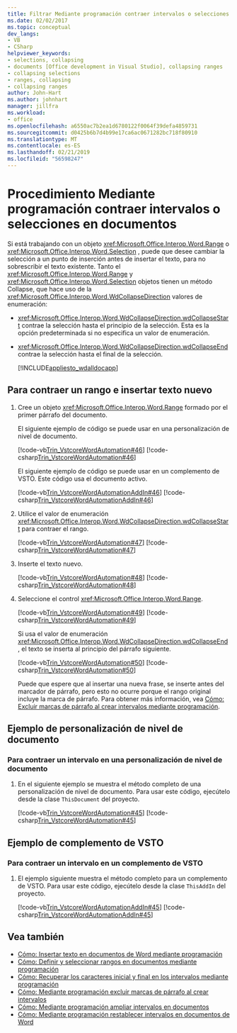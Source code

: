 ```yaml
---
title: Filtrar Mediante programación contraer intervalos o selecciones en documentos
ms.date: 02/02/2017
ms.topic: conceptual
dev_langs:
- VB
- CSharp
helpviewer_keywords:
- selections, collapsing
- documents [Office development in Visual Studio], collapsing ranges
- collapsing selections
- ranges, collapsing
- collapsing ranges
author: John-Hart
ms.author: johnhart
manager: jillfra
ms.workload:
- office
ms.openlocfilehash: a6550ac7b2ea1d6780122f0064f39defa4859731
ms.sourcegitcommit: d0425b6b7d4b99e17ca6ac0671282bc718f80910
ms.translationtype: MT
ms.contentlocale: es-ES
ms.lasthandoff: 02/21/2019
ms.locfileid: "56598247"
---
```

# <a name="how-to-programmatically-collapse-ranges-or-selections-in-documents"></a>Procedimiento Mediante programación contraer intervalos o selecciones en documentos
  Si está trabajando con un objeto <xref:Microsoft.Office.Interop.Word.Range> o <xref:Microsoft.Office.Interop.Word.Selection> , puede que desee cambiar la selección a un punto de inserción antes de insertar el texto, para no sobrescribir el texto existente. Tanto el <xref:Microsoft.Office.Interop.Word.Range> y <xref:Microsoft.Office.Interop.Word.Selection> objetos tienen un método Collapse, que hace uso de la <xref:Microsoft.Office.Interop.Word.WdCollapseDirection> valores de enumeración:

- <xref:Microsoft.Office.Interop.Word.WdCollapseDirection.wdCollapseStart> contrae la selección hasta el principio de la selección. Esta es la opción predeterminada si no especifica un valor de enumeración.

- <xref:Microsoft.Office.Interop.Word.WdCollapseDirection.wdCollapseEnd> contrae la selección hasta el final de la selección.

  [!INCLUDE[appliesto_wdalldocapp](../vsto/includes/appliesto-wdalldocapp-md.md)]

## <a name="to-collapse-a-range-and-insert-new-text"></a>Para contraer un rango e insertar texto nuevo

1. Cree un objeto <xref:Microsoft.Office.Interop.Word.Range> formado por el primer párrafo del documento.

    El siguiente ejemplo de código se puede usar en una personalización de nivel de documento.

    [!code-vb[Trin_VstcoreWordAutomation#46](../vsto/codesnippet/VisualBasic/Trin_VstcoreWordAutomationVB/ThisDocument.vb#46)]
    [!code-csharp[Trin_VstcoreWordAutomation#46](../vsto/codesnippet/CSharp/Trin_VstcoreWordAutomationCS/ThisDocument.cs#46)]

    El siguiente ejemplo de código se puede usar en un complemento de VSTO. Este código usa el documento activo.

    [!code-vb[Trin_VstcoreWordAutomationAddIn#46](../vsto/codesnippet/VisualBasic/Trin_VstcoreWordAutomationAddIn/ThisAddIn.vb#46)]
    [!code-csharp[Trin_VstcoreWordAutomationAddIn#46](../vsto/codesnippet/CSharp/Trin_VstcoreWordAutomationAddIn/ThisAddIn.cs#46)]

2. Utilice el valor de enumeración <xref:Microsoft.Office.Interop.Word.WdCollapseDirection.wdCollapseStart> para contraer el rango.

    [!code-vb[Trin_VstcoreWordAutomation#47](../vsto/codesnippet/VisualBasic/Trin_VstcoreWordAutomationVB/ThisDocument.vb#47)]
    [!code-csharp[Trin_VstcoreWordAutomation#47](../vsto/codesnippet/CSharp/Trin_VstcoreWordAutomationCS/ThisDocument.cs#47)]

3. Inserte el texto nuevo.

    [!code-vb[Trin_VstcoreWordAutomation#48](../vsto/codesnippet/VisualBasic/Trin_VstcoreWordAutomationVB/ThisDocument.vb#48)]
    [!code-csharp[Trin_VstcoreWordAutomation#48](../vsto/codesnippet/CSharp/Trin_VstcoreWordAutomationCS/ThisDocument.cs#48)]

4. Seleccione el control <xref:Microsoft.Office.Interop.Word.Range>.

    [!code-vb[Trin_VstcoreWordAutomation#49](../vsto/codesnippet/VisualBasic/Trin_VstcoreWordAutomationVB/ThisDocument.vb#49)]
    [!code-csharp[Trin_VstcoreWordAutomation#49](../vsto/codesnippet/CSharp/Trin_VstcoreWordAutomationCS/ThisDocument.cs#49)]

   Si usa el valor de enumeración <xref:Microsoft.Office.Interop.Word.WdCollapseDirection.wdCollapseEnd> , el texto se inserta al principio del párrafo siguiente.

   [!code-vb[Trin_VstcoreWordAutomation#50](../vsto/codesnippet/VisualBasic/Trin_VstcoreWordAutomationVB/ThisDocument.vb#50)]
   [!code-csharp[Trin_VstcoreWordAutomation#50](../vsto/codesnippet/CSharp/Trin_VstcoreWordAutomationCS/ThisDocument.cs#50)]

   Puede que espere que al insertar una nueva frase, se inserte antes del marcador de párrafo, pero esto no ocurre porque el rango original incluye la marca de párrafo. Para obtener más información, vea [Cómo: Excluir marcas de párrafo al crear intervalos mediante programación](../vsto/how-to-programmatically-exclude-paragraph-marks-when-creating-ranges.md).

## <a name="document-level-customization-example"></a>Ejemplo de personalización de nivel de documento

### <a name="to-collapse-a-range-in-a-document-level-customization"></a>Para contraer un intervalo en una personalización de nivel de documento

1.  En el siguiente ejemplo se muestra el método completo de una personalización de nivel de documento. Para usar este código, ejecútelo desde la clase `ThisDocument` del proyecto.

     [!code-vb[Trin_VstcoreWordAutomation#45](../vsto/codesnippet/VisualBasic/Trin_VstcoreWordAutomationVB/ThisDocument.vb#45)]
     [!code-csharp[Trin_VstcoreWordAutomation#45](../vsto/codesnippet/CSharp/Trin_VstcoreWordAutomationCS/ThisDocument.cs#45)]

## <a name="vsto-add-in-example"></a>Ejemplo de complemento de VSTO

### <a name="to-collapse-a-range-in-a-vsto-add-in"></a>Para contraer un intervalo en un complemento de VSTO

1.  El ejemplo siguiente muestra el método completo para un complemento de VSTO. Para usar este código, ejecútelo desde la clase `ThisAddIn` del proyecto.

     [!code-vb[Trin_VstcoreWordAutomationAddIn#45](../vsto/codesnippet/VisualBasic/Trin_VstcoreWordAutomationAddIn/ThisAddIn.vb#45)]
     [!code-csharp[Trin_VstcoreWordAutomationAddIn#45](../vsto/codesnippet/CSharp/Trin_VstcoreWordAutomationAddIn/ThisAddIn.cs#45)]

## <a name="see-also"></a>Vea también
- [Cómo: Insertar texto en documentos de Word mediante programación](../vsto/how-to-programmatically-insert-text-into-word-documents.md)
- [Cómo: Definir y seleccionar rangos en documentos mediante programación](../vsto/how-to-programmatically-define-and-select-ranges-in-documents.md)
- [Cómo: Recuperar los caracteres inicial y final en los intervalos mediante programación](../vsto/how-to-programmatically-retrieve-start-and-end-characters-in-ranges.md)
- [Cómo: Mediante programación excluir marcas de párrafo al crear intervalos](../vsto/how-to-programmatically-exclude-paragraph-marks-when-creating-ranges.md)
- [Cómo: Mediante programación ampliar intervalos en documentos](../vsto/how-to-programmatically-extend-ranges-in-documents.md)
- [Cómo: Mediante programación restablecer intervalos en documentos de Word](../vsto/how-to-programmatically-reset-ranges-in-word-documents.md)

